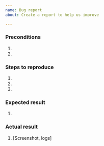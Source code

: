 ```yaml
---
name: Bug report
about: Create a report to help us improve

---
```


<!--- Provide a general summary of the issue in the Title above -->

### Preconditions
<!--- Provide a more detailed information of environment you use -->
<!--- Bundle version, tag, HEAD, etc., PHP version, etc.. -->
1. 
2. 

### Steps to reproduce
<!--- Provide a set of unambiguous steps to reproduce this bug include code, if relevant  -->
1. 
2. 
3. 

### Expected result
<!--- Tell us what should happen -->
1. 

### Actual result
<!--- Tell us what happens instead -->
1. [Screenshot, logs]
